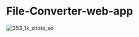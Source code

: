 # File-Converter-web-app

![353_1x_shots_so](https://github.com/user-attachments/assets/11a281cb-a1f0-46bd-b019-bea4b6505a11)
